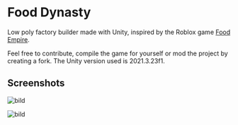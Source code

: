 
# Food Dynasty

Low poly factory builder made with Unity, inspired by the Roblox game [Food Empire](https://www.roblox.com/games/424519756/Food-Empire).

Feel free to contribute, compile the game for yourself or mod the project by creating a fork. The Unity version used is 2021.3.23f1.

## Screenshots
![bild](https://github.com/Kesomannen/FoodDynasty/assets/113015915/60b45149-0054-422b-b42f-bf236505210a)

![bild](https://github.com/Kesomannen/FoodDynasty/assets/113015915/7778eb9a-0d7c-48cc-8e13-f22df4017993)
